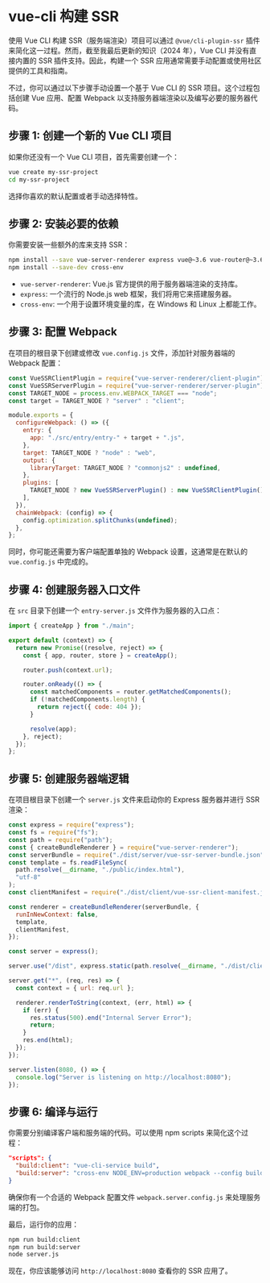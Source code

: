 # vue-cli 构建 SSR

使用 Vue CLI 构建 SSR（服务端渲染）项目可以通过 `@vue/cli-plugin-ssr` 插件来简化这一过程。然而，截至我最后更新的知识（2024 年），Vue CLI 并没有直接内置的 SSR 插件支持。因此，构建一个 SSR 应用通常需要手动配置或使用社区提供的工具和指南。

不过，你可以通过以下步骤手动设置一个基于 Vue CLI 的 SSR 项目。这个过程包括创建 Vue 应用、配置 Webpack 以支持服务器端渲染以及编写必要的服务器代码。

## 步骤 1: 创建一个新的 Vue CLI 项目

如果你还没有一个 Vue CLI 项目，首先需要创建一个：

```bash
vue create my-ssr-project
cd my-ssr-project
```

选择你喜欢的默认配置或者手动选择特性。

## 步骤 2: 安装必要的依赖

你需要安装一些额外的库来支持 SSR：

```bash
npm install --save vue-server-renderer express vue@~3.6 vue-router@~3.6
npm install --save-dev cross-env
```

- `vue-server-renderer`: Vue.js 官方提供的用于服务器端渲染的支持库。
- `express`: 一个流行的 Node.js web 框架，我们将用它来搭建服务器。
- `cross-env`: 一个用于设置环境变量的库，在 Windows 和 Linux 上都能工作。

## 步骤 3: 配置 Webpack

在项目的根目录下创建或修改 `vue.config.js` 文件，添加针对服务器端的 Webpack 配置：

```javascript
const VueSSRClientPlugin = require("vue-server-renderer/client-plugin");
const VueSSRServerPlugin = require("vue-server-renderer/server-plugin");
const TARGET_NODE = process.env.WEBPACK_TARGET === "node";
const target = TARGET_NODE ? "server" : "client";

module.exports = {
  configureWebpack: () => ({
    entry: {
      app: "./src/entry/entry-" + target + ".js",
    },
    target: TARGET_NODE ? "node" : "web",
    output: {
      libraryTarget: TARGET_NODE ? "commonjs2" : undefined,
    },
    plugins: [
      TARGET_NODE ? new VueSSRServerPlugin() : new VueSSRClientPlugin(),
    ],
  }),
  chainWebpack: (config) => {
    config.optimization.splitChunks(undefined);
  },
};
```

同时，你可能还需要为客户端配置单独的 Webpack 设置，这通常是在默认的 `vue.config.js` 中完成的。

## 步骤 4: 创建服务器入口文件

在 `src` 目录下创建一个 `entry-server.js` 文件作为服务器的入口点：

```javascript
import { createApp } from "./main";

export default (context) => {
  return new Promise((resolve, reject) => {
    const { app, router, store } = createApp();

    router.push(context.url);

    router.onReady(() => {
      const matchedComponents = router.getMatchedComponents();
      if (!matchedComponents.length) {
        return reject({ code: 404 });
      }

      resolve(app);
    }, reject);
  });
};
```

## 步骤 5: 创建服务器端逻辑

在项目根目录下创建一个 `server.js` 文件来启动你的 Express 服务器并进行 SSR 渲染：

```javascript
const express = require("express");
const fs = require("fs");
const path = require("path");
const { createBundleRenderer } = require("vue-server-renderer");
const serverBundle = require("./dist/server/vue-ssr-server-bundle.json");
const template = fs.readFileSync(
  path.resolve(__dirname, "./public/index.html"),
  "utf-8"
);
const clientManifest = require("./dist/client/vue-ssr-client-manifest.json");

const renderer = createBundleRenderer(serverBundle, {
  runInNewContext: false,
  template,
  clientManifest,
});

const server = express();

server.use("/dist", express.static(path.resolve(__dirname, "./dist/client")));

server.get("*", (req, res) => {
  const context = { url: req.url };

  renderer.renderToString(context, (err, html) => {
    if (err) {
      res.status(500).end("Internal Server Error");
      return;
    }
    res.end(html);
  });
});

server.listen(8080, () => {
  console.log("Server is listening on http://localhost:8080");
});
```

## 步骤 6: 编译与运行

你需要分别编译客户端和服务端的代码。可以使用 npm scripts 来简化这个过程：

```json
"scripts": {
  "build:client": "vue-cli-service build",
  "build:server": "cross-env NODE_ENV=production webpack --config build/webpack.server.config.js"
}
```

确保你有一个合适的 Webpack 配置文件 `webpack.server.config.js` 来处理服务端的打包。

最后，运行你的应用：

```bash
npm run build:client
npm run build:server
node server.js
```

现在，你应该能够访问 `http://localhost:8080` 查看你的 SSR 应用了。
